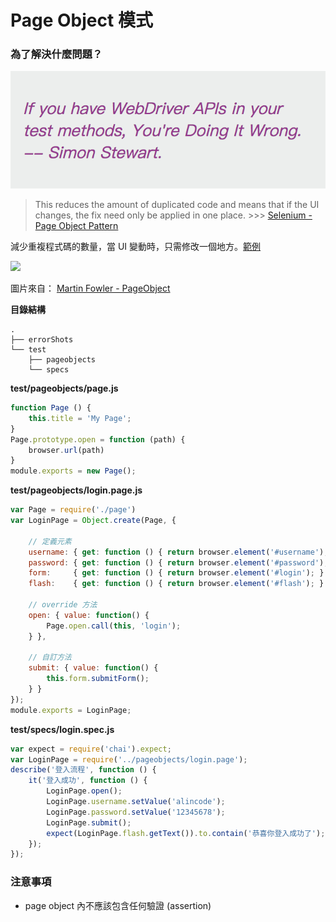 # Page Object 模式

### 為了解決什麼問題？

![](assets/simon-stewart-said.png)

> This reduces the amount of duplicated code and means that if the UI changes, the fix need only be applied in one place. >>> [Selenium - Page Object Pattern](https://github.com/SeleniumHQ/selenium/wiki/PageObjects)

減少重複程式碼的數量，當 UI 變動時，只需修改一個地方。[範例](https://github.com/alincode/modern-web-2016-e2etest/commit/fc1fa2fdad205d0188120542128b0a39fe85ab32)

![](https://martinfowler.com/bliki/images/pageObject/pageObject.png)

圖片來自： [Martin Fowler - PageObject](https://martinfowler.com/bliki/PageObject.html)

**目錄結構**

```
.
├── errorShots
└── test
    ├── pageobjects
    └── specs
```

**test/pageobjects/page.js**

```js
function Page () {
    this.title = 'My Page';
}
Page.prototype.open = function (path) {
    browser.url(path)
}
module.exports = new Page();
```

**test/pageobjects/login.page.js**

```js
var Page = require('./page')
var LoginPage = Object.create(Page, {

    // 定義元素
    username: { get: function () { return browser.element('#username'); } },
    password: { get: function () { return browser.element('#password'); } },
    form:     { get: function () { return browser.element('#login'); } },
    flash:    { get: function () { return browser.element('#flash'); } },

    // override 方法
    open: { value: function() {
        Page.open.call(this, 'login');
    } },

    // 自訂方法
    submit: { value: function() {
        this.form.submitForm();
    } }
});
module.exports = LoginPage;
```

**test/specs/login.spec.js**

```js
var expect = require('chai').expect;
var LoginPage = require('../pageobjects/login.page');
describe('登入流程', function () {
    it('登入成功', function () {
        LoginPage.open();
        LoginPage.username.setValue('alincode');
        LoginPage.password.setValue('12345678');
        LoginPage.submit();
        expect(LoginPage.flash.getText()).to.contain('恭喜你登入成功了');
    });
});
```

### 注意事項

* page object 內不應該包含任何驗證 (assertion)

